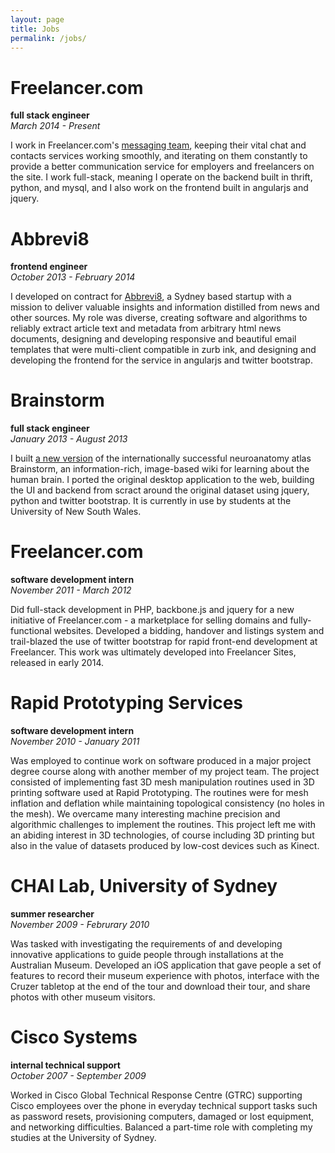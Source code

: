 ```yaml
---
layout: page
title: Jobs
permalink: /jobs/
---
```


<h1>Freelancer.com</h1>
<strong>full stack engineer</strong><br />
<em>March 2014 - Present</em>

<p>I work in Freelancer.com's <a target="_blank" href="https://www.freelancer.com.au/contest/Design-a-TShirt-for-the-Freelancercom-messaging-team-116592.html">messaging team</a>, keeping their vital chat and contacts services working smoothly, and iterating on them constantly to provide a better communication service for employers and freelancers on the site. I work full-stack, meaning I operate on the backend built in thrift, python, and mysql, and I also work on the frontend built in angularjs and jquery.</p>

<h1>Abbrevi8</h1>
<strong>frontend engineer</strong><br />
<em>October 2013 - February 2014</em>

<p>I developed on contract for <a target="_blank" href="http://www.abbrevi8.com">Abbrevi8</a>, a Sydney based startup with a mission to deliver valuable insights and information distilled from news and other sources. My role was diverse, creating software and algorithms to reliably extract article text and metadata from arbitrary html news documents, designing and developing responsive and beautiful email templates that were multi-client compatible in zurb ink, and designing and developing the frontend for the service in angularjs and twitter bootstrap.</p>

<h1>Brainstorm</h1>
<strong>full stack engineer</strong><br />
<em>January 2013 - August 2013</em>

<p>I built <a href="http://www.brainstormneuro.net">a new version</a> of the internationally successful neuroanatomy atlas Brainstorm, an information-rich, image-based wiki for learning about the human brain. I ported the original desktop application to the web, building the UI and backend from scract around the original dataset using jquery, python and twitter bootstrap. It is currently in use by students at the University of New South Wales.</p>

<h1>Freelancer.com</h1>
<strong>software development intern</strong><br />
<em>November 2011 - March 2012</em>

<p>Did full-stack development in PHP, backbone.js and jquery for a new initiative of Freelancer.com - a marketplace for selling domains and fully-functional websites. Developed a bidding, handover and listings system and trail-blazed the use of twitter bootstrap for rapid front-end development at Freelancer. This work was ultimately developed into Freelancer Sites, released in early 2014.</p>

<h1>Rapid Prototyping Services</h1>
<strong>software development intern</strong><br />
<em>November 2010 - January 2011</em>

<p>Was employed to continue work on software produced in a major project degree course along with another member of my project team. The project consisted of implementing fast 3D mesh manipulation routines used in 3D printing software used at Rapid Prototyping. The routines were for mesh inflation and deflation while maintaining topological consistency (no holes in the mesh). We overcame many interesting machine precision and algorithmic challenges to implement the routines. This project left me with an abiding interest in 3D technologies, of course including 3D printing but also in the value of datasets produced by low-cost devices such as Kinect.</p>

<h1>CHAI Lab, University of Sydney</h1>
<strong>summer researcher</strong><br />
<em>November 2009 - Februrary 2010</em>

Was tasked with investigating the requirements of and developing innovative applications to guide people through installations at the Australian Museum. Developed an iOS application that gave people a set of features to record their museum experience with photos, interface with the Cruzer tabletop at the end of the tour and download their tour, and share photos with other museum visitors.

<h1>Cisco Systems</h1>
<strong>internal technical support</strong><br />
<em>October 2007 - September 2009</em>

Worked in Cisco Global Technical Response Centre (GTRC) supporting Cisco employees over the phone  in everyday technical support tasks such as password resets, provisioning computers, damaged or lost equipment, and networking difficulties. Balanced a part-time role with completing my studies at the University of Sydney.
